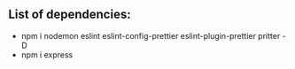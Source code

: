 ## List of dependencies:

- npm i nodemon eslint eslint-config-prettier eslint-plugin-prettier pritter -D
- npm i express
